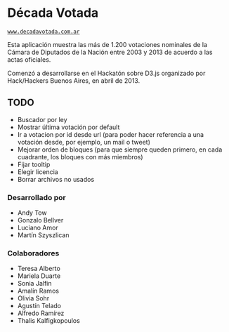 # Década Votada

[`www.decadavotada.com.ar`](http://www.decadavotada.com.ar/)

Esta aplicación muestra las más de 1.200 votaciones nominales de la Cámara de Diputados de la Nación entre 2003 y 2013 de acuerdo a las actas oficiales.

Comenzó a desarrollarse en el Hackatón sobre D3.js organizado por Hack/Hackers Buenos Aires, en abril de 2013.

## TODO

* Buscador por ley
* Mostrar última votación por default
* Ir a votacion por id desde url (para poder hacer referencia a una votación desde, por ejemplo, un mail o tweet)
* Mejorar orden de bloques (para que siempre queden primero, en cada cuadrante, los bloques con más miembros)
* Fijar tooltip
* Elegir licencia
* Borrar archivos no usados

### Desarrollado por

* Andy Tow
* Gonzalo Bellver
* Luciano Amor
* Martín Szyszlican

### Colaboradores

* Teresa Alberto
* Mariela Duarte
* Sonia Jalfin
* Amalín Ramos
* Olivia Sohr
* Agustín Telado
* Alfredo Ramírez
* Thalis Kalfigkopoulos
